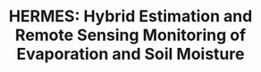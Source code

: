 ---
title: 'HERMES: Hybrid Estimation and Remote Sensing Monitoring of Evaporation and Soil Moisture'
logo: 'belspo.webp'
pi: 'Diego Miralles (Uni Ghent), Miguel Mahecha (Uni Leipzig)'
uvpi: 'Gustau Camps-Valls, Alvaro Moreno'
years: '2023-2024'
website: 'https://research.ugent.be/web/result/project/ea6c1a10-e558-4aa0-a053-176316ccc5bc/details/en'
funding_source: 'BELSPO Stereo IV Research program'
role: ''
project_type: ''
partners: ['Uni Ghent', 'Uni Leipzig']
weight: 7
---